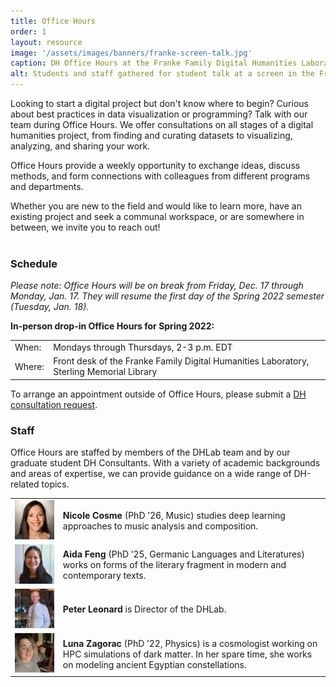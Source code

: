 ```yaml
---
title: Office Hours
order: 1
layout: resource
image: '/assets/images/banners/franke-screen-talk.jpg'
caption: DH Office Hours at the Franke Family Digital Humanities Laboratory. Photo by Mara Lavitt.
alt: Students and staff gathered for student talk at a screen in the Franke Family Digital Humanities Laboratory.
---
```


Looking to start a digital project but don't know where to begin? Curious about best practices in data visualization or programming? Talk with our team during Office Hours. We offer consultations on all stages of a digital humanities project, from finding and curating datasets to visualizing, analyzing, and sharing your work.
 
Office Hours provide a weekly opportunity to exchange ideas, discuss methods, and form connections with colleagues from different programs and departments.
 
Whether you are new to the field and would like to learn more, have an existing project and seek a communal workspace, or are somewhere in between, we invite you to reach out! 
<br>
<br>
 
### Schedule

*Please note: Office Hours will be on break from Friday, Dec. 17 through Monday, Jan. 17. They will resume the first day of the Spring 2022 semester (Tuesday, Jan. 18).*

**In-person drop-in Office Hours for Spring 2022:**

<table>
  <tbody>
    <tr>
      <td>When:</td>
      <td>Mondays through Thursdays, 2-3 p.m. EDT</td>
    </tr>
    <tr>
      <td>Where:</td>
      <td>Front desk of the Franke Family Digital Humanities Laboratory, Sterling Memorial Library</td>
    </tr>
  </tbody>
</table>

To arrange an appointment outside of Office Hours, please submit a <a href='https://docs.google.com/forms/d/e/1FAIpQLSe4Lyo8EEdoiTLosfnmOUNEsZZToCD_n7dZ10ypCerw4diJGA/viewform' target='_blank'>DH consultation request</a>. 
 
 
### Staff

Office Hours are staffed by members of the DHLab team and by our graduate student DH Consultants. With a variety of academic backgrounds and areas of expertise, we can provide guidance on a wide range of DH-related topics.

<table>
  <tbody>
    <tr>
	     <td><img src='/assets/images/about/consultant_cosme.jpg' alt='DH Consultant Nicole Cosme' width='200'></td>
	     <td><b>Nicole Cosme</b> (PhD ’26, Music) studies deep learning approaches to music analysis and composition.</td>
	   </tr>
	   <tr>
	     <td><img src='/assets/images/about/consultant_feng.jpg' alt='DH Consultant Aida Feng' width='200'></td>
	     <td><b>Aida Feng</b> (PhD ’25, Germanic Languages and Literatures) works on forms of the literary fragment in modern and contemporary texts.</td>
	   </tr>
	   <tr>
	     <td><img src='/assets/images/about/team/PL-sq.jpg' alt='DHLab Director Peter Leonard' width='200'></td>
	     <td><b>Peter Leonard</b> is Director of the DHLab.</td>
	   </tr>
	   <tr>
	     <td><img src='/assets/images/about/consultant_zagorac.jpg' alt='DH Consultant Luna Zagorac' width='200'></td>
	     <td><b>Luna Zagorac</b> (PhD ’22, Physics) is a cosmologist working on HPC simulations of dark matter. In her spare time, she works on modeling ancient Egyptian constellations.</td>
	   </tr>
  </tbody>
</table>
